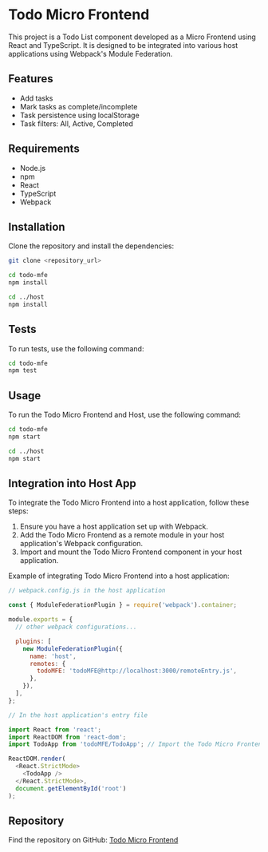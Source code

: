 # Todo Micro Frontend

This project is a Todo List component developed as a Micro Frontend using React and TypeScript. It is designed to be integrated into various host applications using Webpack's Module Federation.

## Features

- Add tasks
- Mark tasks as complete/incomplete
- Task persistence using localStorage
- Task filters: All, Active, Completed

## Requirements

- Node.js
- npm
- React
- TypeScript
- Webpack

## Installation

Clone the repository and install the dependencies:

```sh
git clone <repository_url>

cd todo-mfe
npm install

cd ../host
npm install
```

## Tests

To run tests, use the following command: 

```sh
cd todo-mfe
npm test
```

## Usage

To run the Todo Micro Frontend and Host, use the following command:

```sh
cd todo-mfe
npm start

cd ../host
npm start
```

## Integration into Host App

To integrate the Todo Micro Frontend into a host application, follow these steps:

1. Ensure you have a host application set up with Webpack.
2. Add the Todo Micro Frontend as a remote module in your host application's Webpack configuration.
3. Import and mount the Todo Micro Frontend component in your host application.

Example of integrating Todo Micro Frontend into a host application:

```javascript
// webpack.config.js in the host application

const { ModuleFederationPlugin } = require('webpack').container;

module.exports = {
  // other webpack configurations...

  plugins: [
    new ModuleFederationPlugin({
      name: 'host',
      remotes: {
        todoMFE: 'todoMFE@http://localhost:3000/remoteEntry.js',
      },
    }),
  ],
};
```

```javascript
// In the host application's entry file

import React from 'react';
import ReactDOM from 'react-dom';
import TodoApp from 'todoMFE/TodoApp'; // Import the Todo Micro Frontend component

ReactDOM.render(
  <React.StrictMode>
    <TodoApp />
  </React.StrictMode>,
  document.getElementById('root')
);
```

## Repository

Find the repository on GitHub: [Todo Micro Frontend](<repository_url>)